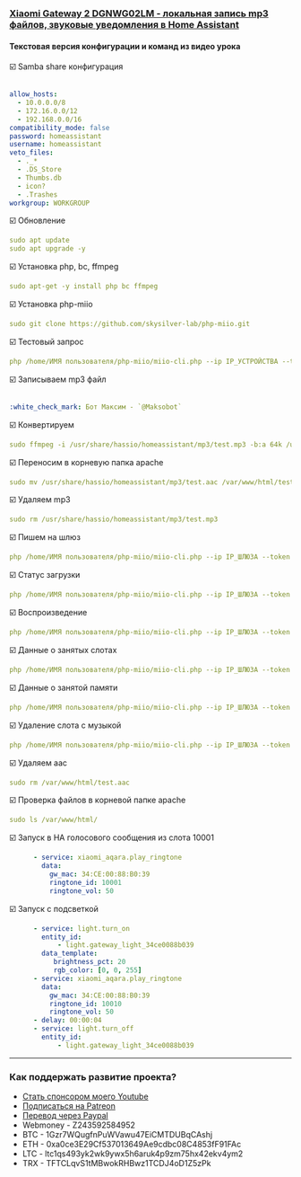 ### [Xiaomi Gateway 2 DGNWG02LM - локальная запись mp3 файлов, звуковые уведомления в Home Assistant](https://youtu.be/xKbEj7pE9iU)

#### Текстовая версия конфигурации и команд из видео урока

:ballot_box_with_check: Samba share конфигурация    

```yaml

allow_hosts:
  - 10.0.0.0/8
  - 172.16.0.0/12
  - 192.168.0.0/16
compatibility_mode: false
password: homeassistant
username: homeassistant
veto_files:
  - ._*
  - .DS_Store
  - Thumbs.db
  - icon?
  - .Trashes
workgroup: WORKGROUP

```
:ballot_box_with_check: Обновление    
```yaml
sudo apt update
sudo apt upgrade -y
```
:ballot_box_with_check: Установка php, bc, ffmpeg    
```yaml
sudo apt-get -y install php bc ffmpeg
```
:ballot_box_with_check: Установка php-miio
```yaml
sudo git clone https://github.com/skysilver-lab/php-miio.git
```
:ballot_box_with_check: Тестовый запрос
```yaml
php /home/ИМЯ пользователя/php-miio/miio-cli.php --ip IP_УСТРОЙСТВА --token ТОКЕН --info
```
:ballot_box_with_check: Записываем mp3 файл
```yaml

:white_check_mark: Бот Максим - `@Maksobot`

```
:ballot_box_with_check: Конвертируем
```yaml
sudo ffmpeg -i /usr/share/hassio/homeassistant/mp3/test.mp3 -b:a 64k /usr/share/hassio/homeassistant/mp3/test.aac
```
:ballot_box_with_check: Переносим в корневую папка apache
```yaml
sudo mv /usr/share/hassio/homeassistant/mp3/test.aac /var/www/html/test.aac
```
:ballot_box_with_check: Удаляем mp3
```yaml
sudo rm /usr/share/hassio/homeassistant/mp3/test.mp3
```
:ballot_box_with_check: Пишем на шлюз
```yaml
php /home/ИМЯ пользователя/php-miio/miio-cli.php --ip IP_ШЛЮЗА --token ТОКЕН_ШЛЮЗА  --sendcmd '{"id":1,"method":"download_user_music","params":["НОМЕР СЛОТА ОТ 1000","http://IP_СЕРВЕРА/test.aac"]}'
```
:ballot_box_with_check: Статус загрузки
```yaml
php /home/ИМЯ пользователя/php-miio/miio-cli.php --ip IP_ШЛЮЗА --token ТОКЕН_ШЛЮЗА  --sendcmd '{"id":1,"method":"get_download_progress","params":[]}'
```
:ballot_box_with_check: Воспроизведение
```yaml
php /home/ИМЯ пользователя/php-miio/miio-cli.php --ip IP_ШЛЮЗА --token ТОКЕН_ШЛЮЗА  --sendcmd '{"id":1,"method":"play_music_new","params":["НОМЕР СЛОТА ОТ 1000",10]}'
```
:ballot_box_with_check: Данные о занятых слотах
```yaml
php /home/ИМЯ пользователя/php-miio/miio-cli.php --ip IP_ШЛЮЗА --token ТОКЕН_ШЛЮЗА  --sendcmd '{"id":1,"method":"get_music_info","params":[0]}'
```
:ballot_box_with_check: Данные о занятой памяти
```yaml
php /home/ИМЯ пользователя/php-miio/miio-cli.php --ip IP_ШЛЮЗА --token ТОКЕН_ШЛЮЗА  --sendcmd '{"id":1,"method":"get_music_free_space","params":[]}'
```
:ballot_box_with_check: Удаление слота с музыкой
```yaml
php /home/ИМЯ пользователя/php-miio/miio-cli.php --ip IP_ШЛЮЗА --token ТОКЕН_ШЛЮЗА  --sendcmd '{"id":1,"method":"delete_user_music","params":["НОМЕР СЛОТА ОТ 1000"]}'
```
:ballot_box_with_check: Удаляем aac
```yaml
sudo rm /var/www/html/test.aac
```
:ballot_box_with_check: Проверка файлов в корневой папке apache
```yaml
sudo ls /var/www/html/
```
:ballot_box_with_check: Запуск в НА голосового сообщения из слота 10001
```yaml
      - service: xiaomi_aqara.play_ringtone
        data:
          gw_mac: 34:CE:00:88:B0:39
          ringtone_id: 10001
          ringtone_vol: 50
```
:ballot_box_with_check: Запуск с подсветкой
```yaml
      - service: light.turn_on
        entity_id:
            - light.gateway_light_34ce0088b039
        data_template:
           brightness_pct: 20
           rgb_color: [0, 0, 255]
      - service: xiaomi_aqara.play_ringtone
        data:
          gw_mac: 34:CE:00:88:B0:39
          ringtone_id: 10010
          ringtone_vol: 50
      - delay: 00:00:04
      - service: light.turn_off
        entity_id:
            - light.gateway_light_34ce0088b039 
```

____
### Как поддержать развитие проекта?
* [Стать спонсором моего Youtube](http://kvazis.link/sponsorship)
* [Подписаться на Patreon](http://kvazis.link/patreon)
* [Перевод через Paypal](http://kvazis.link/paypal)
* Webmoney - Z243592584952
* BTC - 1Gzr7WQugfnPuWVawu47EiCMTDUBqCAshj
* ETH - 0xa0ce3E29Cf537013649Ae9cdbc08C4853fF91FAc
* LTC - ltc1qs493yk2wk9ywx5h6aruk4p9zm75hx42ekv4ym2
* TRX - TFTCLqvS1tMBwokRHBwz1TCDJ4oD1Z5zPk
